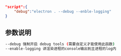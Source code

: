 ```json

"script":{
    "debug":"electron . --debug --enble-logging"
}
```



## 参数说明

```bash
--debug 强制开启 debug tools (需要自定义才能使用此函数)
--enable-logging 讲渲染进程的console输出到主进程的log内

```

